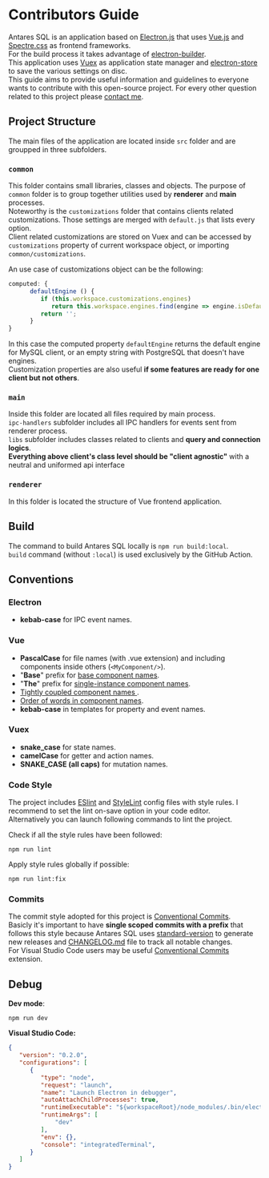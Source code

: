 # Contributors Guide

Antares SQL is an application based on [Electron.js](https://www.electronjs.org/) that uses [Vue.js](https://vuejs.org/) and [Spectre.css](https://picturepan2.github.io/spectre/) as frontend frameworks.  
For the build process it takes advantage of [electron-builder](https://www.electron.build/).  
This application uses [Vuex](https://vuex.vuejs.org/) as application state manager and [electron-store](https://github.com/sindresorhus/electron-store) to save the various settings on disc.  
This guide aims to provide useful information and guidelines to everyone wants to contribute with this open-source project.
For every other question related to this project please [contact me](https://github.com/Fabio286).

## Project Structure

The main files of the application are located inside `src` folder and are groupped in three subfolders.

### `common`

This folder contains small libraries, classes and objects. The purpose of `common` folder is to group together utilities used by **renderer** and **main** processes.  
Noteworthy is the `customizations` folder that contains clients related customizations. Those settings are merged with `default.js` that lists every option.  
Client related customizations are stored on Vuex and can be accessed by `customizations` property of current workspace object, or importing `common/customizations`.  

An use case of customizations object can be the following:

```js
computed: {
      defaultEngine () {
         if (this.workspace.customizations.engines)
            return this.workspace.engines.find(engine => engine.isDefault).name;
         return '';
      }
}
```

In this case the computed property `defaultEngine` returns the default engine for MySQL client, or an empty string with PostgreSQL that doesn't have engines.  
Customization properties are also useful **if some features are ready for one client but not others**.

### `main`

Inside this folder are located all files required by main process.  
`ipc-handlers` subfolder includes all IPC handlers for events sent from renderer process.  
`libs` subfolder includes classes related to clients and **query and connection logics**.  
**Everything above client's class level should be "client agnostic"** with a neutral and uniformed api interface

### `renderer`

In this folder is located the structure of Vue frontend application.

## Build

The command to build Antares SQL locally is `npm run build:local`.  
`build` command (without `:local`) is used exclusively by the GitHub Action.

## Conventions

### Electron

- **kebab-case** for IPC event names.

### Vue

- **PascalCase** for file names (with .vue extension) and including components inside others (`<MyComponent/>`).  
- "**Base**" prefix for [base component names](https://vuejs.org/v2/style-guide/#Base-component-names-strongly-recommended).
- "**The**" prefix for [single-instance component names](https://vuejs.org/v2/style-guide/#Single-instance-component-names-strongly-recommended).
- [Tightly coupled component names ](https://vuejs.org/v2/style-guide/#Tightly-coupled-component-names-strongly-recommended).
- [Order of words in component names](https://vuejs.org/v2/style-guide/#Order-of-words-in-component-names-strongly-recommended).
- **kebab-case** in templates for property and event names.

### Vuex

- **snake_case** for state names.
- **camelCase** for getter and action names.
- **SNAKE_CASE (all caps)** for mutation names.

### Code Style

The project includes [ESlint](https://eslint.org/) and [StyleLint](https://stylelint.io/) config files with style rules. I recommend to set the lint on-save option in your code editor.  
Alternatively you can launch following commands to lint the project.  

Check if all the style rules have been followed:
```console
npm run lint
```

Apply style rules globally if possible:  
```console
npm run lint:fix
```

### Commits

The commit style adopted for this project is [Conventional Commits](https://www.conventionalcommits.org/en/v1.0.0/).  
Basicly it's important to have **single scoped commits with a prefix** that follows this style because Antares SQL uses [standard-version](https://github.com/conventional-changelog/standard-version) to generate new releases and [CHANGELOG.md](https://github.com/Fabio286/antares/blob/master/CHANGELOG.md) file to track all notable changes.  
For Visual Studio Code users may be useful [Conventional Commits](https://marketplace.visualstudio.com/items?itemName=vivaxy.vscode-conventional-commits) extension.

## Debug

**Dev mode**:

```console
npm run dev
```

**Visual Studio Code:**

``` json
{
   "version": "0.2.0",
   "configurations": [
      {
         "type": "node",
         "request": "launch",
         "name": "Launch Electron in debugger",
         "autoAttachChildProcesses": true,
         "runtimeExecutable": "${workspaceRoot}/node_modules/.bin/electron-webpack",
         "runtimeArgs": [
             "dev"
         ],
         "env": {},
         "console": "integratedTerminal",
      }
   ]
}
```
